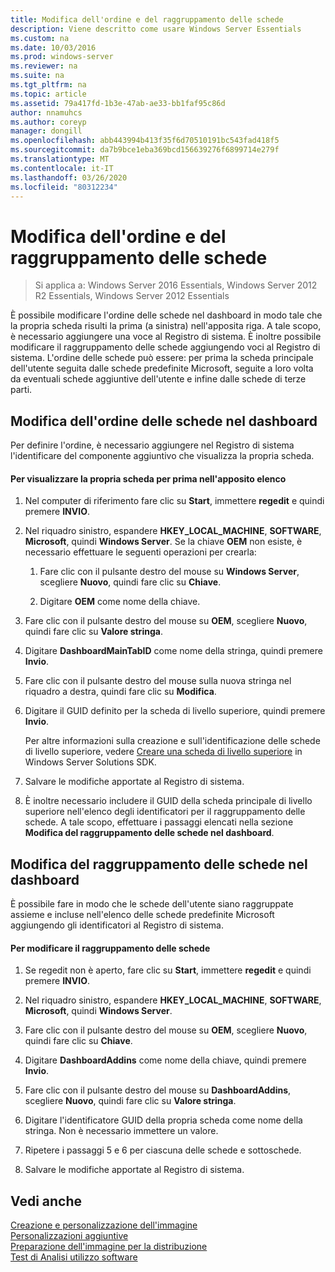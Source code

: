 ```yaml
---
title: Modifica dell'ordine e del raggruppamento delle schede
description: Viene descritto come usare Windows Server Essentials
ms.custom: na
ms.date: 10/03/2016
ms.prod: windows-server
ms.reviewer: na
ms.suite: na
ms.tgt_pltfrm: na
ms.topic: article
ms.assetid: 79a417fd-1b3e-47ab-ae33-bb1faf95c86d
author: nnamuhcs
ms.author: coreyp
manager: dongill
ms.openlocfilehash: abb443994b413f35f6d70510191bc543fad418f5
ms.sourcegitcommit: da7b9bce1eba369bcd156639276f6899714e279f
ms.translationtype: MT
ms.contentlocale: it-IT
ms.lasthandoff: 03/26/2020
ms.locfileid: "80312234"
---
```

# <a name="change-the-order-and-grouping-of-tabs"></a>Modifica dell'ordine e del raggruppamento delle schede

>Si applica a: Windows Server 2016 Essentials, Windows Server 2012 R2 Essentials, Windows Server 2012 Essentials

È possibile modificare l'ordine delle schede nel dashboard in modo tale che la propria scheda risulti la prima (a sinistra) nell'apposita riga. A tale scopo, è necessario aggiungere una voce al Registro di sistema. È inoltre possibile modificare il raggruppamento delle schede aggiungendo voci al Registro di sistema. L'ordine delle schede può essere: per prima la scheda principale dell'utente seguita dalle schede predefinite Microsoft, seguite a loro volta da eventuali schede aggiuntive dell'utente e infine dalle schede di terze parti.  
  
## <a name="change-the-order-of-the-tabs-in-the-dashboard"></a>Modifica dell'ordine delle schede nel dashboard  
 Per definire l'ordine, è necessario aggiungere nel Registro di sistema l'identificare del componente aggiuntivo che visualizza la propria scheda.  
  
#### <a name="to-display-your-tab-first-in-the-list-of-tabs"></a>Per visualizzare la propria scheda per prima nell'apposito elenco  
  
1.  Nel computer di riferimento fare clic su **Start**, immettere **regedit** e quindi premere **INVIO**.  
  
2.  Nel riquadro sinistro, espandere **HKEY_LOCAL_MACHINE**, **SOFTWARE**, **Microsoft**, quindi **Windows Server**. Se la chiave **OEM** non esiste, è necessario effettuare le seguenti operazioni per crearla:  
  
    1.  Fare clic con il pulsante destro del mouse su **Windows Server**, scegliere **Nuovo**, quindi fare clic su **Chiave**.  
  
    2.  Digitare **OEM** come nome della chiave.  
  
3.  Fare clic con il pulsante destro del mouse su **OEM**, scegliere **Nuovo**, quindi fare clic su **Valore stringa**.  
  
4.  Digitare **DashboardMainTabID** come nome della stringa, quindi premere **Invio**.  
  
5.  Fare clic con il pulsante destro del mouse sulla nuova stringa nel riquadro a destra, quindi fare clic su **Modifica**.  
  
6.  Digitare il GUID definito per la scheda di livello superiore, quindi premere **Invio**.  
  
     Per altre informazioni sulla creazione e sull'identificazione delle schede di livello superiore, vedere [Creare una scheda di livello superiore](https://msdn.microsoft.com/library/gg513957) in Windows Server Solutions SDK.  
  
7.  Salvare le modifiche apportate al Registro di sistema.  
  
8.  È inoltre necessario includere il GUID della scheda principale di livello superiore nell'elenco degli identificatori per il raggruppamento delle schede. A tale scopo, effettuare i passaggi elencati nella sezione **Modifica del raggruppamento delle schede nel dashboard**.  
  
## <a name="change-the-grouping-of-tabs-in-the-dashboard"></a>Modifica del raggruppamento delle schede nel dashboard  
 È possibile fare in modo che le schede dell'utente siano raggruppate assieme e incluse nell'elenco delle schede predefinite Microsoft aggiungendo gli identificatori al Registro di sistema.  
  
#### <a name="to-change-the-grouping-of-tabs"></a>Per modificare il raggruppamento delle schede  
  
1.  Se regedit non è aperto, fare clic su **Start**, immettere **regedit** e quindi premere **INVIO**.  
  
2.  Nel riquadro sinistro, espandere **HKEY_LOCAL_MACHINE**, **SOFTWARE**, **Microsoft**, quindi **Windows Server**.  
  
3.  Fare clic con il pulsante destro del mouse su **OEM**, scegliere **Nuovo**, quindi fare clic su **Chiave**.  
  
4.  Digitare **DashboardAddins** come nome della chiave, quindi premere **Invio**.  
  
5.  Fare clic con il pulsante destro del mouse su **DashboardAddins**, scegliere **Nuovo**, quindi fare clic su **Valore stringa**.  
  
6.  Digitare l'identificatore GUID della propria scheda come nome della stringa. Non è necessario immettere un valore.  
  
7.  Ripetere i passaggi 5 e 6 per ciascuna delle schede e sottoschede.  
  
8.  Salvare le modifiche apportate al Registro di sistema.  
  
## <a name="see-also"></a>Vedi anche  
 [Creazione e personalizzazione dell'immagine](Creating-and-Customizing-the-Image.md)   
 [Personalizzazioni aggiuntive](Additional-Customizations.md)   
 [Preparazione dell'immagine per la distribuzione](Preparing-the-Image-for-Deployment.md)   
 [Test di Analisi utilizzo software](Testing-the-Customer-Experience.md)